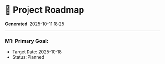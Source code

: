 # 📅 Project Roadmap

**Generated:** 2025-10-11 18:25

---

### M1: Primary Goal:
- Target Date: 2025-10-18
- Status: Planned


